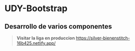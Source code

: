 # UDY-Bootstrap

## Desarrollo de varios componentes
> **Visitar la liga en produccion** https://silver-bienenstitch-16b425.netlify.app/










































